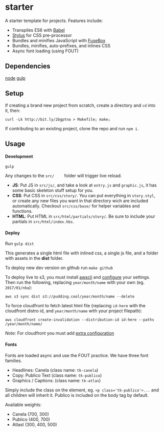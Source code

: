# starter

A starter template for projects. Features include:

* Transpiles ES6 with [Babel](http://babeljs.io)
* [Stylus](http://stylus-lang.com/) for CSS pre-processor
* Bundles and minifies JavaScript with [FuseBox](http://fuse-box.org)
* Bundles, minifies, auto-prefixes, and inlines CSS
* Async font loading (using FOUT)

## Dependencies
[node](http://nodejs.org)
[gulp](http://gulpjs.com)

## Setup
If creating a brand new project from scratch, create a directory and `cd` into it, then:

```
curl -Lk http://bit.ly/2bgptna > Makefile; make;
```

If contributing to an existing project, clone the repo and run `npm i`.

## Usage

#### Development
`gulp`

Any changes to the `src/	` folder will trigger live reload.

* **JS**: Put JS in `src/js/`, and take a look at `entry.js` and `graphic.js`, it has some basic skeleton stuff setup for you.
* **CSS**: Put CSS in `src/css/story/`. You can put everything in `story.styl`, or create any new files you want in that directory wich are included automatically. Checkout `src/css/base/` for helper variables and functions.
* **HTML**: Put HTML in `src/html/partials/story/`. Be sure to include your partials in `src/html/index.hbs`.

#### Deploy
Run `gulp dist`

This generates a single html file with inlined css, a single js file, and a folder with assets in the **dist** folder.

To deploy new dev version on github run `make github`

To deploy live to s3, you must install [awscli](https://aws.amazon.com/cli/) and [configure](http://docs.aws.amazon.com/cli/latest/reference/configure/index.html) your settings. Then run the following, replacing  `year/month/name` with your own (eg. `2017/01/nba`):

`aws s3 sync dist s3://pudding.cool/year/month/name --delete`

To force cloudfront to fetch latest html file (replacing `id-here` with the cloudfront distro id, and `year/month/name` with your project filepath):

`aws cloudfront create-invalidation --distribution-id id-here --paths /year/month/name/`

*Note*: For cloudfront you must add [extra configuration](http://docs.aws.amazon.com/cli/latest/reference/cloudfront/create-invalidation.html)

#### Fonts
Fonts are loaded async and use the FOUT practice. We have three font families.

* Headlines: Canela (class name: `tk-canela`)
* Copy: Publico Text (class name: `tk-publico`)
* Graphics / Captions: (class name: `tk-atlas`)

Simply include the class on the element, eg. `<p class='tk-publico'>...` and all children will inherit it. Publico is included on the body tag by default.

Available weights:

* Canela (700, 300)
* Publico (400, 700)
* Atlast (300, 400, 500)
